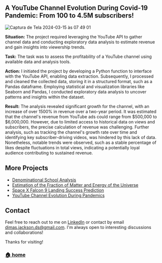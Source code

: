 ## A YouTube Channel Evolution During Covid-19 Pandemic: From 100 to 4.5M subscribers!
![Captura de Tela 2024-03-15 às 07 49 01](https://github.com/dimasjackson/dimasjackson.github.io/assets/114688989/d3f9704a-d4f0-4472-93e6-51f221857da6)

**Situation:** The project required leveraging the YouTube API to gather channel data and conducting exploratory data analysis to estimate revenue and gain insights into viewership trends.

**Task:** The task was to assess the profitability of a YouTube channel using available data and analysis tools.

**Action:** I initiated the project by developing a Python function to interface with the YouTube API, enabling data extraction. Subsequently, I processed and cleaned the collected data, storing it in a structured format, such as a Pandas dataframe. Employing statistical and visualization libraries like Seaborn and Pandas, I conducted exploratory data analysis to uncover patterns and insights within the dataset.

**Result:** The analysis revealed significant growth for the channel, with an increase of over 1500% in revenue over a two-year period. 
It was estimated that the channel's revenue from YouTube ads could range from $500,000 to $6,000,000. 
However, due to limited access to historical data on views and subscribers, the precise calculation of revenue was challenging. 
Further analysis, such as tracking the channel's growth rate over time and identifying key subscriber-driving videos, was hindered by this lack of data. 
Nonetheless, notable trends were observed, such as a stable percentage of likes despite fluctuations in total views, indicating a potentially loyal audience contributing to sustained revenue.

## More Projects

* [Denominational School Analysis](projects/school.md)
* [Estimation of the Fraction of Matter and Energy of the Universe](projects/universe.md)
* [Space X Falcon 9 Landing Success Prediction](projects/spacex.md)
* [YouTube Channel Evolution During Pandemics](projects/youtube.md)

## Contact

Feel free to reach out to me on [LinkedIn](https://www.linkedin.com/in/dimas-jackson) or contact by email [dimas.jackson.ds@gmail.com](mailto:dimas.jackson.ds@gmail.com). I'm always open to interesting discussions and collaborations!

Thanks for visiting!

### [🏠 home](../)
